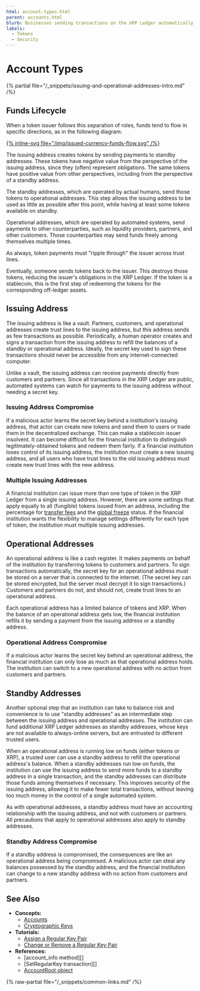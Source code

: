 ```yaml
---
html: account-types.html
parent: accounts.html
blurb: Businesses sending transactions on the XRP Ledger automatically should set up separate addresses for different purposes to minimize risk.
labels:
  - Tokens
  - Security
---
```

# Account Types

{% partial file="/_snippets/issuing-and-operational-addresses-intro.md" /%}


## Funds Lifecycle

When a token issuer follows this separation of roles, funds tend to flow in specific directions, as in the following diagram:

[{% inline-svg file="/img/issued-currency-funds-flow.svg" /%}](/img/issued-currency-funds-flow.svg "Diagram: Funds flow from the issuing address to standby addresses, to operational addresses, to customer and partner addresses, and finally back to the issuing address.")

The issuing address creates tokens by sending payments to standby addresses. These tokens have negative value from the perspective of the issuing address, since they (often) represent obligations. The same tokens have positive value from other perspectives, including from the perspective of a standby address.

The standby addresses, which are operated by actual humans, send those tokens to operational addresses. This step allows the issuing address to be used as little as possible after this point, while having at least some tokens available on standby.

Operational addresses, which are operated by automated systems, send payments to other counterparties, such as liquidity providers, partners, and other customers. Those counterparties may send funds freely among themselves multiple times.

As always, token payments must "ripple through" the issuer across trust lines.

Eventually, someone sends tokens back to the issuer. This destroys those tokens, reducing the issuer's obligations in the XRP Ledger. If the token is a stablecoin, this is the first step of redeeming the tokens for the corresponding off-ledger assets.


## Issuing Address

The issuing address is like a vault. Partners, customers, and operational addresses create trust lines to the issuing address, but this address sends as few transactions as possible. Periodically, a human operator creates and signs a transaction from the issuing address to refill the balances of a standby or operational address. Ideally, the secret key used to sign these transactions should never be accessible from any internet-connected computer.

Unlike a vault, the issuing address can receive payments directly from customers and partners. Since all transactions in the XRP Ledger are public, automated systems can watch for payments to the issuing address without needing a secret key.

### Issuing Address Compromise

If a malicious actor learns the secret key behind a institution's issuing address, that actor can create new tokens and send them to users or trade them in the decentralized exchange. This can make a stablecoin issuer insolvent. It can become difficult for the financial institution to distinguish legitimately-obtained tokens and redeem them fairly. If a financial institution loses control of its issuing address, the institution must create a new issuing address, and all users who have trust lines to the old issuing address must create new trust lines with the new address.

### Multiple Issuing Addresses

A financial institution can issue more than one type of token in the XRP Ledger from a single issuing address. However, there are some settings that apply equally to all (fungible) tokens issued from an address, including the percentage for [transfer fees](../tokens/transfer-fees.md) and the [global freeze](../tokens/fungible-tokens/freezes.md) status. If the financial institution wants the flexibility to manage settings differently for each type of token, the institution must multiple issuing addresses.


## Operational Addresses

An operational address is like a cash register. It makes payments on behalf of the institution by transferring tokens to customers and partners. To sign transactions automatically, the secret key for an operational address must be stored on a server that is connected to the internet. (The secret key can be stored encrypted, but the server must decrypt it to sign transactions.) Customers and partners do not, and should not, create trust lines to an operational address.

Each operational address has a limited balance of tokens and XRP. When the balance of an operational address gets low, the financial institution refills it by sending a payment from the issuing address or a standby address.

### Operational Address Compromise

If a malicious actor learns the secret key behind an operational address, the financial institution can only lose as much as that operational address holds. The institution can switch to a new operational address with no action from customers and partners.


## Standby Addresses

Another optional step that an institution can take to balance risk and convenience is to use "standby addresses" as an intermediate step between the issuing address and operational addresses. The institution can fund additional XRP Ledger addresses as standby addresses, whose keys are not available to always-online servers, but are entrusted to different trusted users.

When an operational address is running low on funds (either tokens or XRP), a trusted user can use a standby address to refill the operational address's balance. When a standby addresses run low on funds, the institution can use the issuing address to send more funds to a standby address in a single transaction, and the standby addresses can distribute those funds among themselves if necessary. This improves security of the issuing address, allowing it to make fewer total transactions, without leaving too much money in the control of a single automated system.

As with operational addresses, a standby address must have an accounting relationship with the issuing address, and not with customers or partners. All precautions that apply to operational addresses also apply to standby addresses.

### Standby Address Compromise

If a standby address is compromised, the consequences are like an operational address being compromised. A malicious actor can steal any balances possessed by the standby address, and the financial institution can change to a new standby address with no action from customers and partners.


## See Also

- **Concepts:**
    - [Accounts](accounts.md)
    - [Cryptographic Keys](cryptographic-keys.md)
- **Tutorials:**
    - [Assign a Regular Key Pair](../../tutorials/manage-account-settings/assign-a-regular-key-pair.md)
    - [Change or Remove a Regular Key Pair](../../tutorials/manage-account-settings/change-or-remove-a-regular-key-pair.md)
- **References:**
    - [account_info method][]
    - [SetRegularKey transaction][]
    - [AccountRoot object](../../references/protocol/ledger-data/ledger-entry-types/accountroot.md)

{% raw-partial file="/_snippets/common-links.md" /%}
